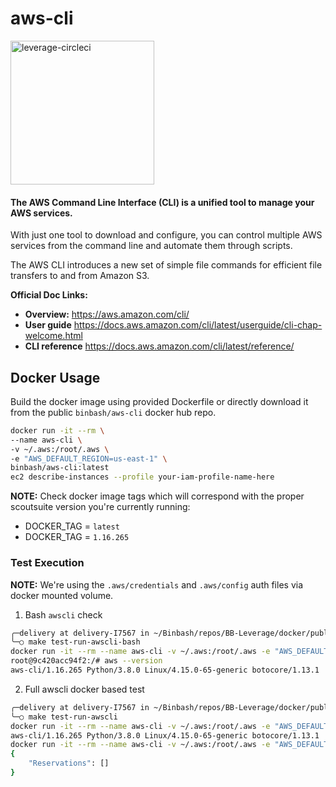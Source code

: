 # aws-cli

<div align="left">
  <img src="https://raw.githubusercontent.com/binbashar/public-docker-images/master/aws-cli/%40doc/figures/awscli-logo.png" alt="leverage-circleci" width="230"/>
</div>

#### The AWS Command Line Interface (CLI) is a unified tool to manage your AWS services.

With just one tool to download and configure, you can control multiple AWS services from the command line and automate them through scripts.

The AWS CLI introduces a new set of simple file commands for efficient file transfers to and from Amazon S3.

**Official Doc Links:**

- **Overview:** https://aws.amazon.com/cli/
- **User guide** https://docs.aws.amazon.com/cli/latest/userguide/cli-chap-welcome.html
- **CLI reference** https://docs.aws.amazon.com/cli/latest/reference/

## Docker Usage

Build the docker image using provided Dockerfile or directly download it from the public `binbash/aws-cli` docker hub repo.

```bash
docker run -it --rm \
--name aws-cli \
-v ~/.aws:/root/.aws \
-e "AWS_DEFAULT_REGION=us-east-1" \
binbash/aws-cli:latest
ec2 describe-instances --profile your-iam-profile-name-here
```

**NOTE:** Check docker image tags which will correspond with the proper scoutsuite version you're currently running:
- DOCKER_TAG = `latest`
- DOCKER_TAG = `1.16.265`

### Test Execution

**NOTE:** We're using the `.aws/credentials` and `.aws/config` auth files via docker mounted volume.

1. Bash `awscli` check
```bash
╭─delivery at delivery-I7567 in ~/Binbash/repos/BB-Leverage/docker/public-docker-images/aws-cli on master✘✘✘ using ‹› 19-10-24 - 13:01:01
╰─○ make test-run-awscli-bash
docker run -it --rm --name aws-cli -v ~/.aws:/root/.aws -e "AWS_DEFAULT_REGION=us-east-1" --entrypoint=bash binbash/aws-cli:1.16.265
root@9c420acc94f2:/# aws --version
aws-cli/1.16.265 Python/3.8.0 Linux/4.15.0-65-generic botocore/1.13.1
```

2. Full awscli docker based test
```bash
╭─delivery at delivery-I7567 in ~/Binbash/repos/BB-Leverage/docker/public-docker-images/aws-cli on master✘✘✘ using ‹› 19-10-24 - 13:01:25
╰─○ make test-run-awscli
docker run -it --rm --name aws-cli -v ~/.aws:/root/.aws -e "AWS_DEFAULT_REGION=us-east-1" binbash/aws-cli:1.16.265 --version
aws-cli/1.16.265 Python/3.8.0 Linux/4.15.0-65-generic botocore/1.13.1
docker run -it --rm --name aws-cli -v ~/.aws:/root/.aws -e "AWS_DEFAULT_REGION=us-east-1" binbash/aws-cli:1.16.265 ec2 describe-instances --region us-east-1 --profile bb-dev-devops
{
    "Reservations": []
}
```
